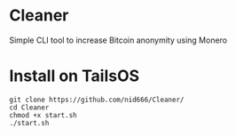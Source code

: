 # Cleaner
Simple CLI tool to increase Bitcoin anonymity using Monero 

# Install on TailsOS
```
git clone https://github.com/nid666/Cleaner/
cd Cleaner
chmod +x start.sh
./start.sh
```
